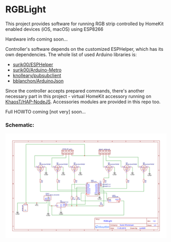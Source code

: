 # RGBLight

This project provides software for running RGB strip controlled by HomeKit enabled devices (iOS, macOS) using ESP8266


Hardware info coming soon...


Controller's software depends on the customized ESPHelper, which has its own dependencies. The whole list of used Arduino libraries is:

- [surik00/ESPHelper](https://github.com/surik00/ESPHelper)
- [surik00/Arduino-Metro](https://github.com/surik00/Arduino-Metro)
- [knolleary/pubsubclient](https://github.com/knolleary/pubsubclient)
- [bblanchon/ArduinoJson](https://github.com/bblanchon/ArduinoJson)


Since the controller accepts prepared commands, there's another necessary part in this project - virtual HomeKit accessory running on [KhaosT/HAP-NodeJS](https://github.com/KhaosT/HAP-NodeJS). Accessories modules are provided in this repo too.


Full HOWTO coming [not very] soon...


### Schematic:

![schematic](assets/schematic.svg)
